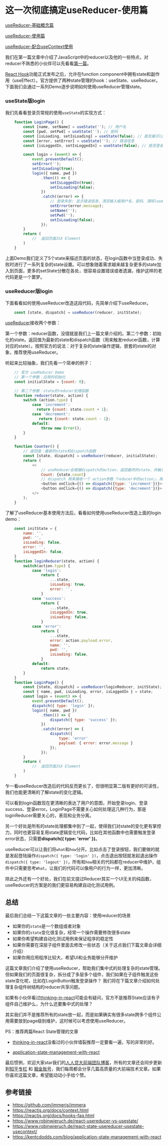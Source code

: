 # 这一次彻底搞定useReducer-使用篇

[useReducer-基础概念篇](https://github.com/rrd-fe/blog/blob/master/react/useReducer-part1.md)

[useReducer-使用篇](https://github.com/rrd-fe/blog/blob/master/react/useReducer-part2.md)

[useReducer-配合useContext使用](https://github.com/rrd-fe/blog/blob/master/react/useReducer-part3.md)

我们在第一篇文章中介绍了JavaScript中的reducer以及他的一些特点，对reducer不熟悉的小伙伴可以先看看[第一篇](https://github.com/rrd-fe/blog/blob/master/react/useReducer-part1.md)。

[React Hook](https://reactjs.org/docs/hooks-intro.html)功能正式发布之后，允许在function component中拥有state和副作用（useEffect）。官方提供了两种state管理的hook：useState、useReducer。下面我们会通过一系列Demo逐步说明如何使用useReducer管理state。

### useState版login 

我们先看看登录页常规的使用`useState`的实现方式：

```js
    function LoginPage() {
        const [name, setName] = useState(''); // 用户名
        const [pwd, setPwd] = useState(''); // 密码
        const [isLoading, setIsLoading] = useState(false); // 是否展示loading，发送请求中
        const [error, setError] = useState(''); // 错误信息
        const [isLoggedIn, setIsLoggedIn] = useState(false); // 是否登录

        const login = (event) => {
            event.preventDefault();
            setError('');
            setIsLoading(true);
            login({ name, pwd })
                .then(() => {
                    setIsLoggedIn(true);
                    setIsLoading(false);
                })
                .catch((error) => {
                    // 登录失败: 显示错误信息、清空输入框用户名、密码、清除loading标识
                    setError(error.message);
                    setName('');
                    setPwd('');
                    setIsLoading(false);
                });
        }
        return ( 
            //  返回页面JSX Element
        )
    }
```

上面Demo我们定义了5个state来描述页面的状态，在login函数中当登录成功、失败时进行了一系列复杂的state设置。可以想象随着需求越来越复杂更多的state加入到页面，更多的setState分散在各处，很容易设置错误或者遗漏，维护这样的老代码更是一个噩梦。

### useReducer版login

下面看看如何使用useReducer改造这段代码，先简单介绍下useReducer。

```js
    const [state, dispatch] = useReducer(reducer, initState);
```

[useReducer](https://reactjs.org/docs/hooks-reference.html#usereducer)接收两个参数：

第一个参数：reducer函数，没错就是我们上一篇文章介绍的。第二个参数：初始化的state。返回值为最新的state和dispatch函数（用来触发reducer函数，计算对应的state）。按照官方的说法：对于复杂的state操作逻辑，嵌套的state的对象，推荐使用useReducer。

听起来比较抽象，我们先看一个简单的例子：

```js
    // 官方 useReducer Demo
    // 第一个参数：应用的初始化
    const initialState = {count: 0};

    // 第二个参数：state的reducer处理函数
    function reducer(state, action) {
        switch (action.type) {
            case 'increment':
              return {count: state.count + 1};
            case 'decrement':
               return {count: state.count - 1};
            default:
                throw new Error();
        }
    }

    function Counter() {
        // 返回值：最新的state和dispatch函数
        const [state, dispatch] = useReducer(reducer, initialState);
        return (
            <>
                // useReducer会根据dispatch的action，返回最终的state，并触发rerender
                Count: {state.count}
                // dispatch 用来接收一个 action参数「reducer中的action」，用来触发reducer函数，更新最新的状态
                <button onClick={() => dispatch({type: 'increment'})}>+</button>
                <button onClick={() => dispatch({type: 'decrement'})}>-</button>
            </>
        );
    }
```

了解了useReducer基本使用方法后，看看如何使用useReducer改造上面的login demo：

```js
    const initState = {
        name: '',
        pwd: '',
        isLoading: false,
        error: '',
        isLoggedIn: false,
    }
    function loginReducer(state, action) {
        switch(action.type) {
            case 'login':
                return {
                    ...state,
                    isLoading: true,
                    error: '',
                }
            case 'success':
                return {
                    ...state,
                    isLoggedIn: true,
                    isLoading: false,
                }
            case 'error':
                return {
                    ...state,
                    error: action.payload.error,
                    name: '',
                    pwd: '',
                    isLoading: false,
                }
            default: 
                return state;
        }
    }
    function LoginPage() {
        const [state, dispatch] = useReducer(loginReducer, initState);
        const { name, pwd, isLoading, error, isLoggedIn } = state;
        const login = (event) => {
            event.preventDefault();
            dispatch({ type: 'login' });
            login({ name, pwd })
                .then(() => {
                    dispatch({ type: 'success' });
                })
                .catch((error) => {
                    dispatch({
                        type: 'error'
                        payload: { error: error.message }
                    });
                });
        }
        return ( 
            //  返回页面JSX Element
        )
    }
```

乍一看useReducer改造后的代码反而更长了，但很明显第二版有更好的可读性，我们也能更清晰的了解state的变化逻辑。

可以看到login函数现在更清晰的表达了用户的意图，开始登录login、登录success、登录error。LoginPage不需要关心如何处理这几种行为，那是loginReducer需要关心的，表现和业务分离。

另一个好处是所有的state处理都集中到了一起，使得我们对state的变化更有掌控力，同时也更容易复用state逻辑变化代码，比如在其他函数中也需要触发登录error状态，只需要**dispatch({ type: 'error' })**。

useReducer可以让我们将`what`和`how`分开。比如点击了登录按钮，我们要做的就是发起登陆操作`dispatch({ type: 'login' })`，点击退出按钮就发起退出操作`dispatch({ type: 'logout' })`，所有和`how`相关的代码都在reducer中维护，组件中只需要思考`What`，让我们的代码可以像用户的行为一样，更加清晰。

除此之外还有一个好处，我们在前文提过Reducer其实一个UI无关的纯函数，useReducer的方案是的我们更容易构建自动化测试用例。

## 总结

最后我们总结一下这篇文章的一些主要内容：使用reducer的场景

* 如果你的`state`是一个数组或者对象
* 如果你的`state`变化很复杂，经常一个操作需要修改很多state
* 如果你希望构建自动化测试用例来保证程序的稳定性
* 如果你需要在深层子组件里面去修改一些状态（关于这点我们下篇文章会详细介绍）
* 如果你用应用程序比较大，希望UI和业务能够分开维护

这篇文章我们介绍了使用useReducer，帮助我们集中式的处理复杂的state管理。但如果我们的页面很复杂，拆分成了多层多个组件，我们如果在子组件触发这些state变化呢，比如在LoginButton触发登录操作？ 我们将在下篇文章介绍如何处理复杂组件树结构的reducer共享问题。

如果有小伙伴看过[thinking-in-react](https://reactjs.org/docs/thinking-in-react.html)可能会有疑问，官方不是推荐State应该有子组件自己维护么，为什么还要集中式的处理？

其实我们并不是推荐所有的state放一起，而是如果确实有很多state跨多个组件公用需要放到page级别维护，这时候可以考虑使用useReducer。

PS：推荐两篇React State管理的文章

* [thinking-in-react](https://reactjs.org/docs/thinking-in-react.html)没看过的小伙伴墙裂推荐一定要看一遍，写的非常的好。

* [application-state-management-with-react](https://kentcdodds.com/blog/application-state-management-with-react)

最后惯例，欢迎大家star我们的[人人贷大前端团队博客](https://github.com/rrd-fe/blog)，所有的文章还会同步更新到[知乎专栏](https://www.zhihu.com/people/ren-ren-dai-da-qian-duan-ji-zhu-zhong-xin/activities) 和 [掘金账号](https://juejin.im/user/5cb690b851882532941dd5d9)，我们每周都会分享几篇高质量的大前端技术文章。如果你喜欢这篇文章，希望能动动小手给个赞。

## 参考链接

* https://github.com/immerjs/immera
* https://reactjs.org/docs/context.html
* https://reactjs.org/docs/hooks-faq.html
* https://www.robinwieruch.de/react-usereducer-vs-usestate/
* https://www.robinwieruch.de/react-state-usereducer-usestate-usecontext/
* https://kentcdodds.com/blog/application-state-management-with-react